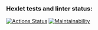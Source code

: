 ### Hexlet tests and linter status:
[![Actions Status](https://github.com/beketov-dmitry/frontend-project-lvl1/workflows/hexlet-check/badge.svg)](https://github.com/beketov-dmitry/frontend-project-lvl1/actions)
[![Maintainability](https://api.codeclimate.com/v1/badges/7fa09d045ae84a08f724/maintainability)](https://codeclimate.com/github/beketov-dmitry/frontend-project-lvl1/maintainability)

